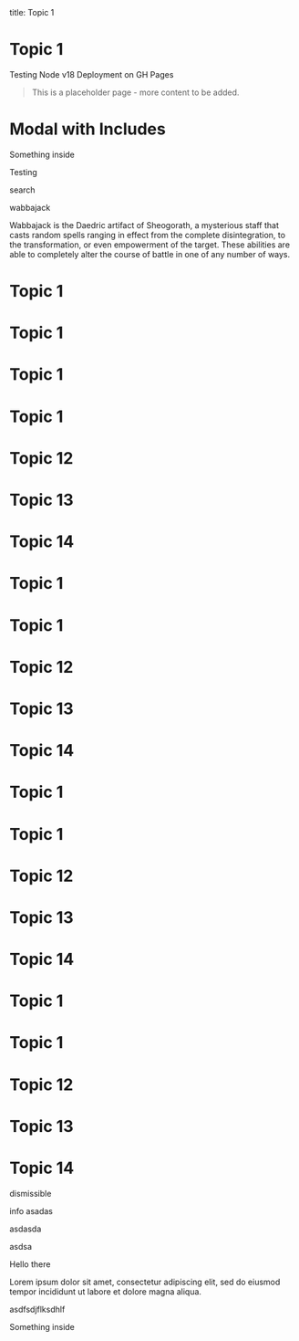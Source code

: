 <frontmatter>
  title: Topic 1
</frontmatter>

<br>

# Topic 1

Testing Node v18 Deployment on GH Pages

> This is a placeholder page - more content to be added.

# Modal with Includes

<searchbar :data="searchData" placeholder="Search" :on-hit="searchCallback">
  Something inside
</searchbar>


Testing 


search

wabbajack

Wabbajack is the Daedric artifact of Sheogorath, a mysterious staff that casts random spells ranging in effect from the complete disintegration, to the transformation, or even empowerment of the target. These abilities are able to completely alter the course of battle in one of any number of ways.

# Topic 1

# Topic 1

# Topic 1

# Topic 1

# Topic 12

# Topic 13

# Topic 14


# Topic 1

# Topic 1

# Topic 12

# Topic 13

# Topic 14


# Topic 1

# Topic 1

# Topic 12

# Topic 13

# Topic 14


# Topic 1

# Topic 1

# Topic 12

# Topic 13

# Topic 14


<box type="info" dismissible>
  dismissible 
  
  info
  asadas

  asdasda

  asdsa

  Hello there 
</box>

<box type="warning" header="You can use **markdown** here! :pizza:" dismissible>
Lorem ipsum dolor sit amet, consectetur adipiscing elit, sed do eiusmod tempor incididunt ut labore et dolore magna aliqua.




asdfsdjflksdhlf
</box>


<searchbar :data="searchData" placeholder="Search" :on-hit="searchCallback">
  Something inside
</searchbar>